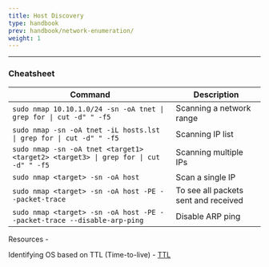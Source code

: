 ```yaml
---
title: Host Discovery
type: handbook
prev: handbook/network-enumeration/
weight: 1
---
```

---
### Cheatsheet

| Command                                                                                                             | Description                              |
|---------------------------------------------------------------------------------------------------------------------|------------------------------------------|
| `sudo nmap 10.10.1.0/24 -sn -oA tnet \| grep for \| cut -d" " -f5`                                                  | Scanning a network range                 |
| `sudo nmap -sn -oA tnet -iL hosts.lst \| grep for \| cut -d" " -f5`                                                 | Scanning IP list                         |
| `sudo nmap -sn -oA tnet <target1> <target2> <target3> \| grep for \| cut -d" " -f5`                                 | Scanning multiple IPs                    |
| `sudo nmap <target> -sn -oA host`                                                                                   | Scan a single IP                         |
| `sudo nmap <target> -sn -oA host -PE --packet-trace`                                                                | To see all packets sent and received     |
| `sudo nmap <target> -sn -oA host -PE --packet-trace --disable-arp-ping`                                             | Disable ARP ping                         |


Resources - 

Identifying OS based on TTL (Time-to-live) - [TTL](https://subinsb.com/default-device-ttl-values/)

